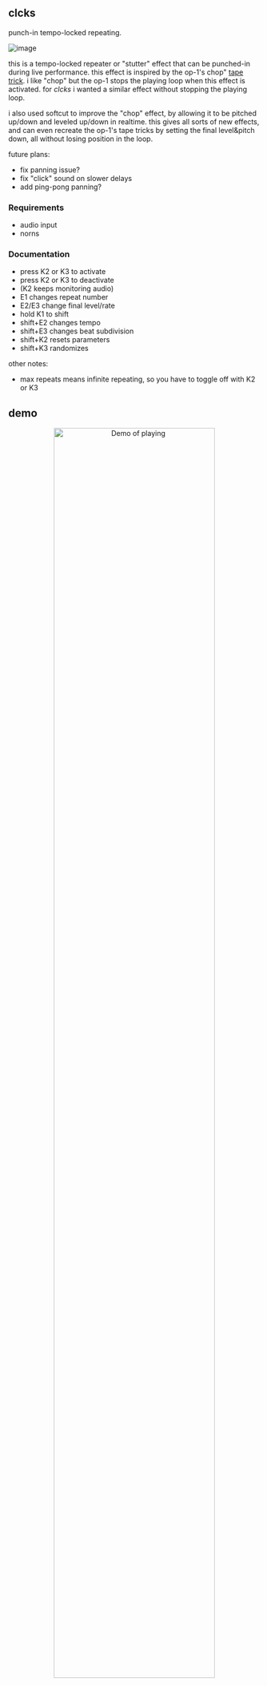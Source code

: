 ## clcks

punch-in tempo-locked repeating.

![image](https://user-images.githubusercontent.com/6550035/91256096-4a020100-e71b-11ea-82a6-3b2ef258fbec.gif)

this is a tempo-locked repeater or "stutter" effect that can be punched-in during live performance. this effect is inspired by the op-1's chop" [tape trick](https://teenage.engineering/guides/op-1/tape-mode). i like "chop" but the op-1 stops the playing loop when this effect is activated. for *clcks* i wanted a similar effect without stopping the playing loop.

i also used softcut to improve the "chop" effect, by allowing it to be pitched up/down and leveled up/down in realtime. this gives all sorts of new effects, and can even recreate the op-1's tape tricks by setting the final level&pitch down, all without losing position in the loop.

future plans: 

- fix panning issue?
- fix "click" sound on slower delays
- add ping-pong panning?


### Requirements

- audio input
- norns

### Documentation

- press K2 or K3 to activate
- press K2 or K3 to deactivate
- (K2 keeps monitoring audio)
- E1 changes repeat number
- E2/E3 change final level/rate
- hold K1 to shift
- shift+E2 changes tempo
- shift+E3 changes beat subdivision
- shift+K2 resets parameters
- shift+K3 randomizes

other notes:

- max repeats means infinite repeating, so you have to toggle off with K2 or K3

## demo 

<p align="center"><a href="https://www.instagram.com/p/CEWzDaXB6VX/"><img src="https://user-images.githubusercontent.com/6550035/91318286-e950e380-e76f-11ea-9394-178c7dfe8306.png" alt="Demo of playing" width=80%></a></p>

## my other patches

- [barcode](https://github.com/schollz/barcode): replays a buffer six times, at different levels & pans & rates & positions, modulated by lfos on every parameter.
- [blndr](https://github.com/schollz/blndr): a quantized delay with time morphing

## license 

mit 
